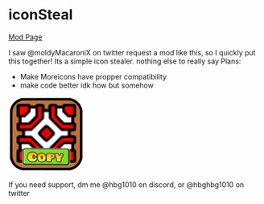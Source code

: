 # iconSteal
[Mod Page](https://geode-sdk.org/mods/hbg1010.iconsteal)

I saw @moldyMacaroniX on twitter request a mod like this, so I quickly put this together!
Its a simple icon stealer. nothing else to really say
Plans: 

- Make Moreicons have propper compatibility
- make code better idk how but somehow

<img src="logo.png" width="150" alt="the mod's logo" />

If you need support, dm me @hbg1010 on discord, or @hbghbg1010 on twitter

